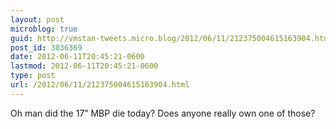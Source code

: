 ```yaml
---
layout: post
microblog: true
guid: http://vmstan-tweets.micro.blog/2012/06/11/212375004615163904.html
post_id: 3036369
date: 2012-06-11T20:45:21-0600
lastmod: 2012-06-11T20:45:21-0600
type: post
url: /2012/06/11/212375004615163904.html
---
```

Oh man did the 17” MBP die today? Does anyone really own one of those?

